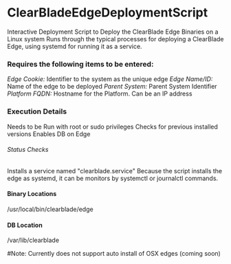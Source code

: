 # ClearBladeEdgeDeploymentScript
Interactive Deployment Script to Deploy the ClearBlade Edge Binaries on a Linux system
Runs through the typical processes for deploying a ClearBlade Edge, using systemd for running it as a service.

### Requires the following items to be entered:
*Edge Cookie:* Identifier to the system as the unique edge
*Edge Name/ID:* Name of the edge to be deployed
*Parent System:* Parent System Identifier
*Platform FQDN:* Hostname for the Platform. Can be an IP address

### Execution Details
Needs to be Run with root or sudo privileges
Checks for previous installed versions
Enables DB on Edge

###### Status Checks
Installs a service named "clearblade.service"
Because the script installs the edge as systemd, it can be monitors by systemctl or journalctl commands.

#### Binary Locations
/usr/local/bin/clearblade/edge

#### DB Location
/var/lib/clearblade

#Note: Currently does not support auto install of OSX edges (coming soon)
